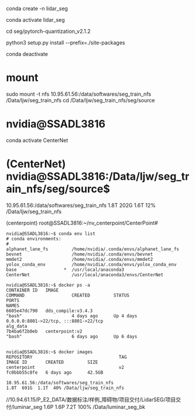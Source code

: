 conda  create -n lidar_seg     

conda activate lidar_seg    

cd seg/pytorch-quantization_v2.1.2    

python3 setup.py install --prefix=./site-packages    

conda deactivate      


# mount
sudo mount -t nfs 10.95.61.56:/data/softwares/seg_train_nfs    /Data/ljw/seg_train_nfs
cd  /Data/ljw/seg_train_nfs/seg/source

# nvidia@SSADL3816
conda activate CenterNet


# (CenterNet) nvidia@SSADL3816:/Data/ljw/seg_train_nfs/seg/source$   
10.95.61.56:/data/softwares/seg_train_nfs  1.8T  202G  1.6T  12% /Data/ljw/seg_train_nfs     

(centerpoint) root@SSADL3816:~/nv_centerpoint/CenterPoint#    
```
nvidia@SSADL3816:~$ conda env list
# conda environments:
#
alphanet_lane_fs         /home/nvidia/.conda/envs/alphanet_lane_fs
bevnet                   /home/nvidia/.conda/envs/bevnet
mmdet2                   /home/nvidia/.conda/envs/mmdet2
yolox_conda_env          /home/nvidia/.conda/envs/yolox_conda_env
base                  *  /usr/local/anaconda3
CenterNet                /usr/local/anaconda3/envs/CenterNet
```

```
nvidia@SSADL3816:~$ docker ps -a
CONTAINER ID   IMAGE                                                      COMMAND                  CREATED         STATUS                       PORTS                                                                                                  NAMES
6605e47dc790   dds_compile:v3.4.3                                         "bash"                   4 days ago      Up 4 days                    0.0.0.0:8801->22/tcp, :::8801->22/tcp                                                                  alg_data
7b4ba6f2b0eb   centerpoint:v2                                             "bash"                   6 days ago      Up 6 days  


nvidia@SSADL3816:~$ docker images 
REPOSITORY                                 TAG                       IMAGE ID       CREATED         SIZE
centerpoint                                v2                        fc0bbb55c8fe   6 days ago      42.5GB
```

```
10.95.61.56:/data/softwares/seg_train_nfs                                            1.8T  691G  1.1T  40% /Data/ljw/seg_train_nfs
```

//10.94.61.15/P_E2_DATA/数据标注/样例_障碍物/项目交付/LidarSEG/项目交付/luminar_seg  1.6P  1.6P  7.2T 100% /Data/luminar_seg_bk

